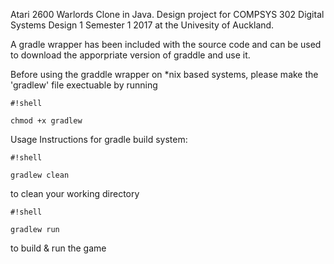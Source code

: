 Atari 2600 Warlords Clone in Java. Design project for COMPSYS 302 Digital Systems Design 1 Semester 1 2017 at the Univesity of Auckland.

A gradle wrapper has been included with the source code and can be used to download the apporpriate version of graddle and use it.

Before using the graddle wrapper on *nix based systems, please make the 'gradlew' file exectuable by running 
```
#!shell

chmod +x gradlew
```


Usage Instructions for gradle build system:

```
#!shell

gradlew clean
```
 to clean your working directory

```
#!shell

gradlew run
```
 to build & run the game